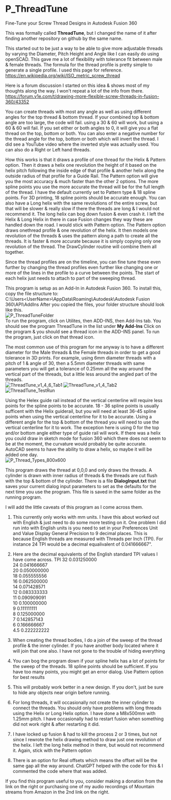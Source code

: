 # P_ThreadTune
Fine-Tune your Screw Thread Designs in Autodesk Fusion 360

This was formally called **ThreadTune**, but I changed the name of it after finding another repository on github by the same name.

This started out to be just a way to be able to give more adjustable threads by varying the Diameter, Pitch Height and Angle like I can easily do using openSCAD.  This gave me a lot of flexibility with tolerance fit between male & female threads.  The formula for the thread profile is pretty simple to generate a single profile.  I used this page for reference.
https://en.wikipedia.org/wiki/ISO_metric_screw_thread

Here is a forum discussion I started on this idea & shows most of my thoughts along the way.  I won't repeat a lot of the info from there.
https://forum.v1e.com/t/drawing-more-flexible-screw-threads-in-fusion-360/43352

You can create threads with most any angle as well as using different angles for the top thread & bottom thread.  If your combined top & bottom angle are too large, the code will fail.  using a 30 & 60 will work, but using a 60 & 60 will fail.  If you set either or both angles to 0, it will give you a flat thread on the top, bottom or both.  You can also enter a negative number for the thread angle for the top, bottom or both which will invert the thread.  I did see a YouTube video where the inverted style was actually used.  You can also do a Right or Left hand threads.

How this works is that it draws a profile of one thread for the Helix & Pattern option.  Then it draws a helix one revolution the height of it based on the helix pitch following the inside edge of that profile & another helix along the outside radius of that profile for a Guide Rail.  The Pattern option will give you the most accuracy & much faster than the other 2 options. The more spline points you use the more accurate the thread will be for the full length of the thread.  I have the default currently set to Pattern type & 18 spline points.  For 3D printing, 18 spline points should be accurate enough.  You can also have a Long helix with the same revolutions of the entire screw, but that will be slower & really slow if there the threads are long & I would not recommend it.  The long helix can bog down fusion & even crash it.  I left the Helix & Long Helix in there in case Fusion changes they way these are handled down the road.  I would stick with Pattern option.  The Pattern option draws onethread profile & one revolution of the helix. It then models one revolution of the threads & uses the pattern along a path to create all the threads. It is faster & more accurate because it is simply copying only one revolution of the thread.  The DrawCylinder routine will combine them all together.

Since the thread profiles are on the timeline, you can fine tune these even further by changing the thread profiles even further like changing one or more of the lines in the profile to a curve between the points.  The start of each helix just needs to attach to part of the sweeping thread.

This program is setup as an Add-In in Autodesk Fusion 360.  To install this, copy the file structure to:
C:\Users\<UserName>\AppData\Roaming\Autodesk\Autodesk Fusion 360\API\AddIns
After you copied the files, your folder structure should look like this.<br>
![P_ThreadTuneFolder](https://github.com/geodave810/P_ThreadTune/assets/13069472/588973b7-f680-4212-b6b8-77f84619f901)<br>
To run the program, click on Utilites, then ADD-INS, then Add-Ins tab.  You should see the program ThreadTune in the list under **My Add-Ins**
Click on the program & you should see a thread icon in the ADD-INS panel.  To run the program, just click on that thread icon.

The most common use of this program for me anyway is to have a different diameter for the Male threads & the Female threads in order to get a good tolerance in 3D prints.  For example, using 6mm diameter threads with a pitch of 1 & angle of 30, then a 5.5mm diameter threads with same parameters you will get a tolerance of 0.25mm all the way around the vertical part of the threads, but a little less around the angled part of the threads.<br>
![ThreadTune_v1_4_6_Tab1](https://github.com/geodave810/P_ThreadTune/assets/13069472/5b6a6244-e1d7-48d9-b5d6-771e52125cb8)
![ThreadTune_v1_4_Tab2](https://github.com/geodave810/P_ThreadTune/assets/13069472/2a07d46a-ef96-4a6f-96c9-f29716e914fb)
<br>
![ThreadTune_TestRun](https://github.com/geodave810/P_ThreadTune/assets/13069472/65711d0e-00a0-4018-bdee-cf31613d7b88)

Using the Helex guide rail instead of the vertical centerline will require less points for the spline points to be accurate.  18 - 36 spline points is usually sufficent with the Helix guiderail, but you will need at least 36-45 spline points when using the vertical centerline for it to be accurate.  Using a different angle for the top & bottom of the thread you will need to use the vertical centerline for it to work.  The exception here is using 0 for the top and/or bottom angle either type of guide rail will work.  If there was a helix you could draw in sketch mode for fusion 360 which there does not seem to be at the moment, the curvature would probably be quite accurate.  AutoCAD seems to have the ability to draw a helix, so maybe it will be added one day.<br>
![P_Thread_Types_800x600](https://github.com/geodave810/P_ThreadTune/assets/13069472/6a7c3e2f-fd54-495e-970b-8786e7d4d83f)
<br>

This program draws the thread at 0,0,0 and only draws the threads.  A cylinder is drawn with inner radius of threads & the threads are cut flush with the top & bottom of the cylinder.  There is a file **DialogInput.txt** that saves your current dialog input parameters to set as the defaults for the next time you use the program.  This file is saved in the same folder as the running program.

I will add the little caveats of this program as I come across them.

1. This currently only works with mm units.  I have this about worked out with English & just need to do some more testing on it.  One problem I did run into with English units is you need to set in your Preferences Unit and Value Display General Precision to 9 decimal places.  This is because English threads are measured with Threads per Inch (TPI).  For instance 24 TPI would be a decimal equalivalent of 0.041666667".
2. Here are the decimal equivalents of the English standard TPI values I have come across.
TPI
32	   0.031250000<br>
24	   0.041666667<br>
20	   0.050000000<br>
18	   0.055555556<br>
16	   0.062500000<br>
14	   0.071428571<br>
12	   0.083333333<br>
11	   0.090909091<br>
10	   0.100000000<br>
9	     0.111111111<br>
8	     0.125000000<br>
7	     0.142857143<br>
6	     0.166666667<br>
4.5    0.222222222<br>

4. When creating the thread bodies, I do a join of the sweep of the thread profile & the inner cylinder.  If you have another body located where it will join that one also.  I have not gone to the trouble of hiding everything 

5. You can bog the program down if your spline helix has a lot of points for the sweep of the threads.  18 spline points should be sufficient.  If you have too many points, you might get an error dialog.  Use Pattern option for best results

6. This will probably work better in a new design.  If you don't, just be sure to hide any objects near origin before running.

7. For long threads, it will occasionally not create the inner cylinder to connect the threads.  You should only have problems with long threads using the Helix or Long Helix option.  I have done a M8x500mm with 1.25mm pitch.  I have occasionally had to restart fusion when something did not work right & after restarting it did.

8. I have locked up fusion & had to kill the process 2 or 3 times, but not since I rewrote the helix drawing method to draw just one revolution of the helix.  I left the long helix method in there, but would not recommend it.  Again, stick with the Pattern option

9. There is an option for Real offsets which means the offset will be the same gap all the way around.  ChatGPT helped with the code for this & I commented the code where that was added.

If you find this program useful to you, consider making a donation from the link on the right or purchasing one of my audio recordings of Mountain streams from Amazon in the 2nd link on the right.
